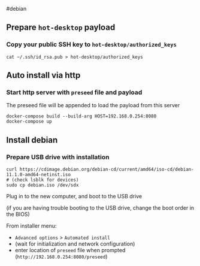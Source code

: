 #debian
## Prepare `hot-desktop` payload
### Copy your public SSH key to `hot-desktop/authorized_keys`
```
cat ~/.ssh/id_rsa.pub > hot-desktop/authorized_keys
```
## Auto install via http
### Start http server with `preseed` file and payload
The preseed file will be appended to load the payload from this server
```
docker-compose build --build-arg HOST=192.168.0.254:8080
docker-compose up
```
## Install debian
### Prepare USB drive with installation
```
curl https://cdimage.debian.org/debian-cd/current/amd64/iso-cd/debian-11.1.0-amd64-netinst.iso
# (check lsblk for devices)
sudo cp debian.iso /dev/sdx
```
Plug in to the new computer, and boot to the USB drive

(if you are having trouble booting to the USB drive, change the boot order in the BIOS)

From installer menu:
- `Advanced options` > `Automated install`
- (wait for initialization and network configuration)
- enter location of `preseed` file when prompted (`http://192.168.0.254:8080/preseed`)